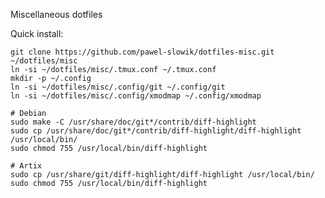 Miscellaneous dotfiles

Quick install:

	git clone https://github.com/pawel-slowik/dotfiles-misc.git ~/dotfiles/misc
	ln -si ~/dotfiles/misc/.tmux.conf ~/.tmux.conf
	mkdir -p ~/.config
	ln -si ~/dotfiles/misc/.config/git ~/.config/git
	ln -si ~/dotfiles/misc/.config/xmodmap ~/.config/xmodmap

	# Debian
	sudo make -C /usr/share/doc/git*/contrib/diff-highlight
	sudo cp /usr/share/doc/git*/contrib/diff-highlight/diff-highlight /usr/local/bin/
	sudo chmod 755 /usr/local/bin/diff-highlight

	# Artix
	sudo cp /usr/share/git/diff-highlight/diff-highlight /usr/local/bin/
	sudo chmod 755 /usr/local/bin/diff-highlight
